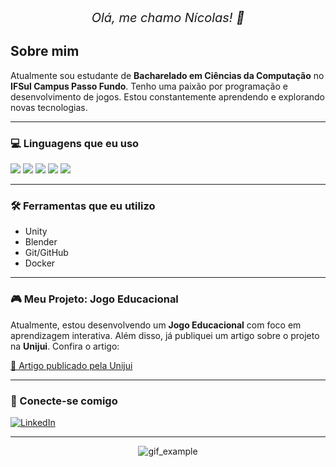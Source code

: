 <div align="center">
  <em style="font-size:20px;"> Olá, me chamo Nícolas! 👋</em>
</div>

## Sobre mim

Atualmente sou estudante de **Bacharelado em Ciências da Computação** no **IFSul Campus Passo Fundo**. Tenho uma paixão por programação e desenvolvimento de jogos. Estou constantemente aprendendo e explorando novas tecnologias.

---

### 💻 Linguagens que eu uso

<img src="https://img.shields.io/badge/Java-007396?style=for-the-badge&logo=java&logoColor=white" />
<img src="https://img.shields.io/badge/JavaScript-F7DF1E?style=for-the-badge&logo=javascript&logoColor=white" />
<img src="https://img.shields.io/badge/C%23-239120?style=for-the-badge&logo=c-sharp&logoColor=white" />
<img src="https://img.shields.io/badge/C%2B%2B-00599C?style=for-the-badge&logo=cplusplus&logoColor=white" />
<img src="https://img.shields.io/badge/Python-3776AB?style=for-the-badge&logo=python&logoColor=white" />

---

### 🛠️ Ferramentas que eu utilizo

- Unity
- Blender
- Git/GitHub
- Docker

---

### 🎮 Meu Projeto: Jogo Educacional

Atualmente, estou desenvolvendo um **Jogo Educacional** com foco em aprendizagem interativa. Além disso, já publiquei um artigo sobre o projeto na **Unijui**. Confira o artigo:

[📄 Artigo publicado pela Unijui](https://publicacoeseventos.unijui.edu.br/index.php/salaoconhecimento/article/view/26175)

---

### 🔗 Conecte-se comigo

[![LinkedIn](https://img.shields.io/badge/LinkedIn-0077B5?style=for-the-badge&logo=linkedin&logoColor=white)](https://www.linkedin.com/in/nícolas-ribeiro-0b3572207/)

---

<p align="center">
  <img src="https://media1.tenor.com/m/9X-I0mcc_OgAAAAd/dog-funny.gif" alt="gif_example"/>
</p>
